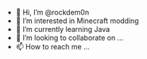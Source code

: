 - 👋 Hi, I’m @rockdem0n
- 👀 I’m interested in Minecraft modding
- 🌱 I’m currently learning Java
- 💞️ I’m looking to collaborate on ...
- 📫 How to reach me ...

<!---
rockdemon696/rockdemon696 is a ✨ special ✨ repository because its `README.md` (this file) appears on your GitHub profile.
You can click the Preview link to take a look at your changes.
--->
